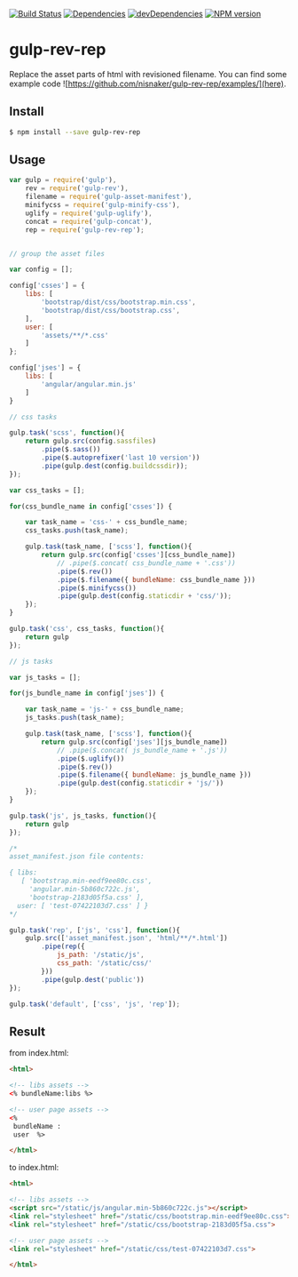 [![Build Status](https://travis-ci.org/nisnaker/gulp-rev-rep.svg)](https://travis-ci.org/nisnaker/gulp-rev-rep)
[![Dependencies](https://david-dm.org/nisnaker/gulp-rev-rep.svg)](https://david-dm.org/nisnaker/gulp-rev-rep)
[![devDependencies](https://david-dm.org/nisnaker/gulp-rev-rep/dev-status.svg)](https://david-dm.org/nisnaker/gulp-rev-rep#info=devDependencies&view=table)
[![NPM version](https://badge.fury.io/js/gulp-rev-rep.svg)](http://badge.fury.io/js/gulp-rev-rep)

# gulp-rev-rep
Replace the asset parts of html with revisioned filename.
You can find some example code ![https://github.com/nisnaker/gulp-rev-rep/examples/](here).

## Install 
```sh
$ npm install --save gulp-rev-rep
```

## Usage

```js
var gulp = require('gulp'),
	rev = require('gulp-rev'),
	filename = require('gulp-asset-manifest'),
	minifycss = require('gulp-minify-css'),
	uglify = require('gulp-uglify'),
	concat = require('gulp-concat'),
	rep = require('gulp-rev-rep');


// group the asset files

var config = [];

config['csses'] = {
	libs: [
		'bootstrap/dist/css/bootstrap.min.css',
		'bootstrap/dist/css/bootstrap.css',
	],
	user: [
		'assets/**/*.css'
	]
};

config['jses'] = {
	libs: [
		'angular/angular.min.js'
	]
}

// css tasks

gulp.task('scss', function(){
	return gulp.src(config.sassfiles)
		.pipe($.sass())
		.pipe($.autoprefixer('last 10 version'))
		.pipe(gulp.dest(config.buildcssdir));
});

var css_tasks = [];

for(css_bundle_name in config['csses']) {

	var task_name = 'css-' + css_bundle_name;
	css_tasks.push(task_name);

	gulp.task(task_name, ['scss'], function(){
		return gulp.src(config['csses'][css_bundle_name])
			// .pipe($.concat( css_bundle_name + '.css'))
			.pipe($.rev())
			.pipe($.filename({ bundleName: css_bundle_name }))
			.pipe($.minifycss())
			.pipe(gulp.dest(config.staticdir + 'css/'));
	});
}

gulp.task('css', css_tasks, function(){
	return gulp
});

// js tasks

var js_tasks = [];

for(js_bundle_name in config['jses']) {

	var task_name = 'js-' + css_bundle_name;
	js_tasks.push(task_name);

	gulp.task(task_name, ['scss'], function(){
		return gulp.src(config['jses'][js_bundle_name])
			// .pipe($.concat( js_bundle_name + '.js'))
			.pipe($.uglify())
			.pipe($.rev())
			.pipe($.filename({ bundleName: js_bundle_name }))
			.pipe(gulp.dest(config.staticdir + 'js/'))
	});
}

gulp.task('js', js_tasks, function(){
	return gulp
});

/*
asset_manifest.json file contents:

{ libs:
   [ 'bootstrap.min-eedf9ee80c.css',
     'angular.min-5b860c722c.js',
     'bootstrap-2183d05f5a.css' ],
  user: [ 'test-07422103d7.css' ] }
*/

gulp.task('rep', ['js', 'css'], function(){
	gulp.src(['asset_manifest.json', 'html/**/*.html'])
		.pipe(rep({
			js_path: '/static/js',
			css_path: '/static/css/'
		}))
		.pipe(gulp.dest('public'))
});

gulp.task('default', ['css', 'js', 'rep']);

```

## Result

from index.html:
```html
<html>

<!-- libs assets -->
<% bundleName:libs %>

<!-- user page assets -->
<% 
 bundleName :
 user  %>

</html>
```

to index.html:
```html
<html>

<!-- libs assets -->
<script src="/static/js/angular.min-5b860c722c.js"></script>
<link rel="stylesheet" href="/static/css/bootstrap.min-eedf9ee80c.css">
<link rel="stylesheet" href="/static/css/bootstrap-2183d05f5a.css">

<!-- user page assets -->
<link rel="stylesheet" href="/static/css/test-07422103d7.css">

</html>
```